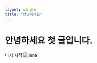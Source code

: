 ```yaml
---
layout: single
title: "안녕하세요"
---
```


# 안녕하세요 첫 글입니다.

다시 시작
![lena](https://user-images.githubusercontent.com/98035435/150297312-edd49884-6e12-4210-9b02-588efa2854b8.jpg)
